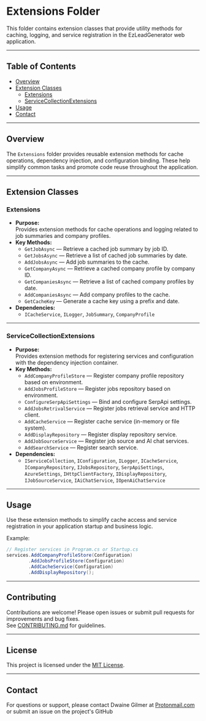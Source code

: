 # Extensions Folder

This folder contains extension classes that provide utility methods for caching, logging, and service registration in the EzLeadGenerator web application.

---

## Table of Contents

- [Overview](#overview)
- [Extension Classes](#extension-classes)
  - [Extensions](#extensions)
  - [ServiceCollectionExtensions](#servicecollectionextensions)
- [Usage](#usage)
- [Contact](#contact)

---

## Overview

The `Extensions` folder provides reusable extension methods for cache operations, dependency injection, and configuration binding. These help simplify common tasks and promote code reuse throughout the application.

---

## Extension Classes

### Extensions

- **Purpose:**  
  Provides extension methods for cache operations and logging related to job summaries and company profiles.
- **Key Methods:**  
  - `GetJobAsync` — Retrieve a cached job summary by job ID.
  - `GetJobsAsync` — Retrieve a list of cached job summaries by date.
  - `AddJobsAsync` — Add job summaries to the cache.
  - `GetCompanyAsync` — Retrieve a cached company profile by company ID.
  - `GetCompaniesAsync` — Retrieve a list of cached company profiles by date.
  - `AddCompaniesAsync` — Add company profiles to the cache.
  - `GetCacheKey` — Generate a cache key using a prefix and date.
- **Dependencies:**  
  - `ICacheService`, `ILogger`, `JobSummary`, `CompanyProfile`

---

### ServiceCollectionExtensions

- **Purpose:**  
  Provides extension methods for registering services and configuration with the dependency injection container.
- **Key Methods:**  
  - `AddCompanyProfileStore` — Register company profile repository based on environment.
  - `AddJobsProfileStore` — Register jobs repository based on environment.
  - `ConfigureSerpApiSettings` — Bind and configure SerpApi settings.
  - `AddJobsRetrivalService` — Register jobs retrieval service and HTTP client.
  - `AddCacheService` — Register cache service (in-memory or file system).
  - `AddDisplayRepository` — Register display repository service.
  - `AddJobSourceService` — Register job source and AI chat services.
  - `AddSearchService` — Register search service.
- **Dependencies:**  
  - `IServiceCollection`, `IConfiguration`, `ILogger`, `ICacheService`, `ICompanyRepository`, `IJobsRepository`, `SerpApiSettings`, `AzureSettings`, `IHttpClientFactory`, `IDisplayRepository`, `IJobSourceService`, `IAiChatService`, `IOpenAiChatService`

---

## Usage

Use these extension methods to simplify cache access and service registration in your application startup and business logic.

Example:

```csharp
// Register services in Program.cs or Startup.cs
services.AddCompanyProfileStore(Configuration)
        .AddJobsProfileStore(Configuration)
        .AddCacheService(Configuration)
        .AddDisplayRepository();
```

---

## Contributing

Contributions are welcome! Please open issues or submit pull requests for improvements and bug fixes.  
See [CONTRIBUTING.md](../../CONTRIBUTING.md) for guidelines.

---

## License

This project is licensed under the [MIT License](../../LICENSE).

---

## Contact

For questions or support, please contact Dwaine Gilmer at [Protonmail.com](mailto:dwaine.gilmer@protonmail.com) or submit an issue on the project's GitHub